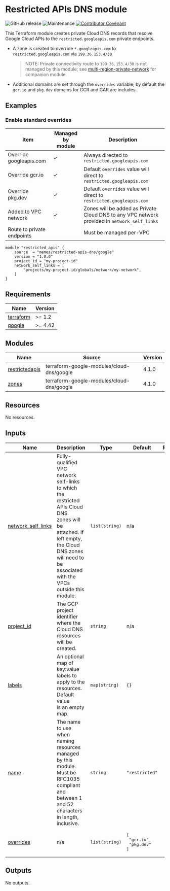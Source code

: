 # Restricted APIs DNS module

![GitHub release](https://img.shields.io/github/v/release/memes/terraform-google-restricted-apis-dns?sort=semver)
![Maintenance](https://img.shields.io/maintenance/yes/2023)
[![Contributor Covenant](https://img.shields.io/badge/Contributor%20Covenant-2.1-4baaaa.svg)](CODE_OF_CONDUCT.md)

This Terraform module creates private Cloud DNS records that resolve Google Cloud
APIs to the `restricted.googleapis.com` private endpoints.

* A zone is created to override `*.googleapis.com` to `restricted.googleapis.com`
  via `199.36.153.4/30`
  > NOTE: Private connectivity route to `199.36.153.4/30` is not managed by this
  > module; see [multi-region-private-network] for companion module
* Additional domains are set through the `overrides` variable; by default the
  `gcr.io` and `pkg.dev` domains for GCR and GAR are includes.

## Examples

### Enable standard overrides

|Item|Managed by module|Description|
|----|-----------------|-----------|
|Override googleapis.com|&check;|Always directed to `restricted.googleapis.com`|
|Override gcr.io|&check;|Default `overrides` value will direct to `restricted.googleapis.com`|
|Override pkg.dev|&check;|Default `overrides` value will direct to `restricted.googleapis.com`|
|Added to VPC network|&check;|Zones will be added as Private Cloud DNS to any VPC network provided in `network_self_links`|
|Route to private endpoints||Must be managed per-VPC|

```hcl
module "restricted_apis" {
    source  = "memes/restricted-apis-dns/google"
    version = "1.0.0"
    project_id = "my-project-id"
    network_self_links = [
        "projects/my-project-id/globals/network/my-network",
    ]
}
```

<!-- markdownlint-disable MD033 MD034-->
<!-- BEGINNING OF PRE-COMMIT-TERRAFORM DOCS HOOK -->
## Requirements

| Name | Version |
|------|---------|
| <a name="requirement_terraform"></a> [terraform](#requirement\_terraform) | >= 1.2 |
| <a name="requirement_google"></a> [google](#requirement\_google) | >= 4.42 |

## Modules

| Name | Source | Version |
|------|--------|---------|
| <a name="module_restrictedapis"></a> [restrictedapis](#module\_restrictedapis) | terraform-google-modules/cloud-dns/google | 4.1.0 |
| <a name="module_zones"></a> [zones](#module\_zones) | terraform-google-modules/cloud-dns/google | 4.1.0 |

## Resources

No resources.

## Inputs

| Name | Description | Type | Default | Required |
|------|-------------|------|---------|:--------:|
| <a name="input_network_self_links"></a> [network\_self\_links](#input\_network\_self\_links) | Fully-qualified VPC network self-links to which the restricted APIs Cloud DNS<br>zones will be attached. If left empty, the Cloud DNS zones will need to be<br>associated with the VPCs outside this module. | `list(string)` | n/a | yes |
| <a name="input_project_id"></a> [project\_id](#input\_project\_id) | The GCP project identifier where the Cloud DNS resources will be created. | `string` | n/a | yes |
| <a name="input_labels"></a> [labels](#input\_labels) | An optional map of key:value labels to apply to the resources. Default value<br>is an empty map. | `map(string)` | `{}` | no |
| <a name="input_name"></a> [name](#input\_name) | The name to use when naming resources managed by this module. Must be RFC1035<br>compliant and between 1 and 52 characters in length, inclusive. | `string` | `"restricted"` | no |
| <a name="input_overrides"></a> [overrides](#input\_overrides) | n/a | `list(string)` | <pre>[<br>  "gcr.io",<br>  "pkg.dev"<br>]</pre> | no |

## Outputs

No outputs.
<!-- END OF PRE-COMMIT-TERRAFORM DOCS HOOK -->
<!-- markdownlint-enable MD033 MD034 -->

[multi-region-private-network]: https://registry.terraform.io/modules/memes/multi-region-private-network/google/latest?tab=readme
